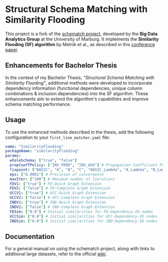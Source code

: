 # Structural Schema Matching with Similarity Flooding

This project is a fork of the [schematch project](https://github.com/avielhauer/schematch), developed by the **Big Data Analytics Group** at the University of Marburg. It implements the **Similarity Flooding (SF) algorithm** by Melnik et al., as described in this [conference paper](https://old.dbs.uni-leipzig.de/file/icde2002-sf.pdf).

## Enhancements for Bachelor Thesis

In the context of my Bachelor Thesis, *"Structural Schema Matching with Similarity Flooding"*, additional methods were developed to incorporate dependency information (functional dependencies, unique column combinations & inclusion dependencies) into the SF algorithm. These enhancements aim to extend the algorithm's capabilities and improve schema matching performance.

## Usage

To use the enhanced methods described in the thesis, add the following configuration to your `first_line_matcher.yaml` file:

```yaml
name: "SimilarityFlooding"
packageName: "similarityFlooding"
params:
  wholeSchema: ["true", "false"] 
  propCoeffPolicy: ["INV_PROD", "INV_AVG"] # Propagation Coefficient Policy: Inverse Product or Inverse Average
  fixpoint: ["BASIC", "A", "B", "C", "BASIC_Lambda", "A_Lambda", "B_Lambda", "C_Lambda"] # Fixpoint Formula: Basic, A, B, or C; or Lambda adaptations
  eps: ["0.0001"] # Precision of convergence
  maxIter: ["100"] # Maximum number of iterations
  FDV1: ["true"] # FD-Quick Graph Extension
  FDV2: ["false"] # FD-Complete Graph Extension
  UCCV1: ["true"] # UCC-Quick Graph Extension
  UCCV2: ["false"] # UCC-Complete Graph Extension
  INDV1: ["true"] # IND-Quick Graph Extension
  INDV2: ["false"] # IND-Complete Graph Extension
  FDSim: ["0.0"] # Initial similarities for FD-Dependency-ID nodes
  UCCSim: ["0.0"] # Initial similarities for UCC-Dependency-ID nodes
  INDSim: ["0.0"] # Initial similarities for IND-Dependency-ID nodes
```

## Documentation

For a general manual on using the schematch project, along with links to additional large datasets, refer to the official [wiki](https://github.com/avielhauer/schematch/wiki).
